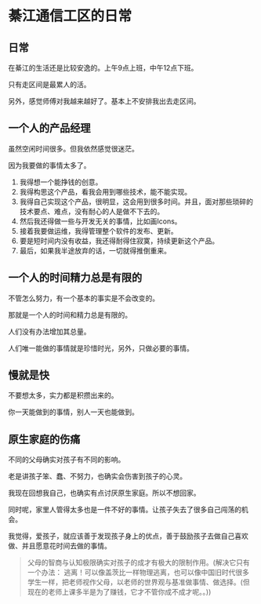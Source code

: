# 綦江通信工区的日常

## 日常

在綦江的生活还是比较安逸的。上午9点上班，中午12点下班。

只有走区间是最累人的活。

另外，感觉师傅对我越来越好了。基本上不安排我出去走区间。

## 一个人的产品经理

虽然空闲时间很多。但我依然感觉很迷茫。

因为我要做的事情太多了。

1. 我得想一个能挣钱的创意。
2. 我得构思这个产品，看我会用到哪些技术，能不能实现。
3. 我得自己实现这个产品，很明显，这会用到很多时间。并且，面对那些琐碎的技术要点、难点，没有耐心的人是做不下去的。
4. 然后我还得做一些与开发无关的事情，比如画Icons。
5. 接着我要做运维，我得管理整个软件的发布、更新。
6. 要是短时间内没有收益，我还得耐得住寂寞，持续更新这个产品。
7. 最后，如果我半途放弃的话，一切就得推倒重来。

## 一个人的时间精力总是有限的

不管怎么努力，有一个基本的事实是不会改变的。

那就是一个人的时间和精力总是有限的。

人们没有办法增加其总量。

人们唯一能做的事情就是珍惜时光，另外，只做必要的事情。

## 慢就是快

不要想太多，实力都是积攒出来的。

你一天能做到的事情，别人一天也能做到。

## 原生家庭的伤痛

不同的父母确实对孩子有不同的影响。

老是讲孩子笨、蠢、不努力，也确实会伤害到孩子的心灵。

我现在回想我自己，也确实有点讨厌原生家庭。所以不想回家。

同时呢，家里人管得太多也是一件不好的事情。让孩子失去了很多自己闯荡的机会。

我觉得，爱孩子，就应该善于发现孩子身上的优点，善于鼓励孩子去做自己喜欢做、并且愿意花时间去做的事情。

> 父母的智商与认知极限确实对孩子的成才有极大的限制作用。\(解决它只有一个办法： 逃离！可以像盖茨比一样物理逃离，也可以像中国旧时代很多学生一样，把老师视作父母，以老师的世界观与基准做事情、做选择。\(但现在的老师上课多半是为了赚钱，它才不管你成不成才呢。。\)\)

